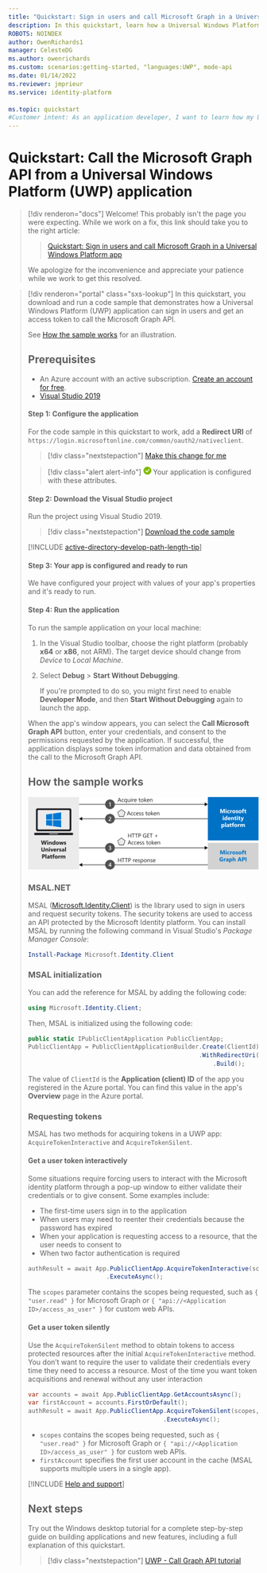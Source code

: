```yaml
---
title: "Quickstart: Sign in users and call Microsoft Graph in a Universal Windows Platform app"
description: In this quickstart, learn how a Universal Windows Platform (UWP) application can get an access token and call an API protected by Microsoft identity platform.
ROBOTS: NOINDEX
author: OwenRichards1
manager: CelesteDG
ms.author: owenrichards
ms.custom: scenarios:getting-started, "languages:UWP", mode-api
ms.date: 01/14/2022
ms.reviewer: jmprieur
ms.service: identity-platform

ms.topic: quickstart
#Customer intent: As an application developer, I want to learn how my Universal Windows Platform (XAML) application can get an access token and call an API that's protected by the Microsoft identity platform.
---
```


# Quickstart: Call the Microsoft Graph API from a Universal Windows Platform (UWP) application


> [!div renderon="docs"]
> Welcome! This probably isn't the page you were expecting. While we work on a fix, this link should take you to the right article:
>
> > [Quickstart: Sign in users and call Microsoft Graph in a Universal Windows Platform app](quickstart-desktop-app-uwp-sign-in.md)
> 
> We apologize for the inconvenience and appreciate your patience while we work to get this resolved.

> [!div renderon="portal" class="sxs-lookup"]
> In this quickstart, you download and run a code sample that demonstrates how a Universal Windows Platform (UWP) application can sign in users and get an access token to call the Microsoft Graph API. 
> 
> See [How the sample works](#how-the-sample-works) for an illustration.
> 
> 
> ## Prerequisites
> 
> * An Azure account with an active subscription. [Create an account for free](https://azure.microsoft.com/free/?WT.mc_id=A261C142F).
> * [Visual Studio 2019](https://visualstudio.microsoft.com/vs/)
> 
> #### Step 1: Configure the application
> For the code sample in this quickstart to work, add a **Redirect URI** of `https://login.microsoftonline.com/common/oauth2/nativeclient`.
> > [!div class="nextstepaction"]
> > [Make this change for me]()
> 
> > [!div class="alert alert-info"]
> > ![Already configured](media/quickstart-v2-uwp/green-check.png) Your application is configured with these attributes.
> 
> #### Step 2: Download the Visual Studio project
> 
> Run the project using Visual Studio 2019.
> > [!div  class="nextstepaction"]
> > [Download the code sample](https://github.com/Azure-Samples/active-directory-dotnet-native-uwp-v2/archive/msal3x.zip)
> 
> [!INCLUDE [active-directory-develop-path-length-tip](./includes/error-handling-and-tips/path-length-tip.md)]
> 
> 
> #### Step 3: Your app is configured and ready to run
> We have configured your project with values of your app's properties and it's ready to run.
> #### Step 4: Run the application
> 
> To run the sample application on your local machine:
> 
> 1. In the Visual Studio toolbar, choose the right platform (probably **x64** or **x86**, not ARM). The target device should change from *Device* to *Local Machine*.
> 1. Select **Debug** > **Start Without Debugging**.
>     
>     If you're prompted to do so, you might first need to enable **Developer Mode**, and then **Start Without Debugging** again to launch the app.
> 
> When the app's window appears, you can select the **Call Microsoft Graph API** button, enter your credentials, and consent to the permissions requested by the application. If successful, the application displays some token information and data obtained from the call to the Microsoft Graph API.
> 
> ## How the sample works
> 
> ![Shows how the sample app generated by this quickstart works](media/quickstart-v2-uwp/uwp-intro.svg)
> 
> ### MSAL.NET
> 
> MSAL ([Microsoft.Identity.Client](https://www.nuget.org/packages/Microsoft.Identity.Client)) is the library used to sign in users and request security tokens. The security tokens are used to access an API protected by the Microsoft Identity platform. You can install MSAL by running the following command in Visual Studio's *Package Manager Console*:
> 
> ```powershell
> Install-Package Microsoft.Identity.Client
> ```
> 
> ### MSAL initialization
> 
> You can add the reference for MSAL by adding the following code:
> 
> ```csharp
> using Microsoft.Identity.Client;
> ```
> 
> Then, MSAL is initialized using the following code:
> 
> ```csharp
> public static IPublicClientApplication PublicClientApp;
> PublicClientApp = PublicClientApplicationBuilder.Create(ClientId)
>                                                 .WithRedirectUri("https://login.microsoftonline.com/common/oauth2/> nativeclient")
>                                                     .Build();
> ```
> 
> The value of `ClientId` is the **Application (client) ID** of the app you registered in the Azure portal. You can find this value in the app's **Overview** page in the Azure portal.
> 
> ### Requesting tokens
> 
> MSAL has two methods for acquiring tokens in a UWP app: `AcquireTokenInteractive` and `AcquireTokenSilent`.
> 
> #### Get a user token interactively
> 
> Some situations require forcing users to interact with the Microsoft identity platform through a pop-up window to either validate their credentials or to give consent. Some examples include:
> 
> - The first-time users sign in to the application
> - When users may need to reenter their credentials because the password has expired
> - When your application is requesting access to a resource, that the user needs to consent to
> - When two factor authentication is required
> 
> ```csharp
> authResult = await App.PublicClientApp.AcquireTokenInteractive(scopes)
>                       .ExecuteAsync();
> ```
> 
> The `scopes` parameter contains the scopes being requested, such as `{ "user.read" }` for Microsoft Graph or `{ "api://<Application ID>/access_as_user" }` for custom web APIs.
> 
> #### Get a user token silently
> 
> Use the `AcquireTokenSilent` method to obtain tokens to access protected resources after the initial `AcquireTokenInteractive` method. You don’t want to require the user to validate their credentials every time they need to access a resource. Most of the time you want token acquisitions and renewal without any user interaction
> 
> ```csharp
> var accounts = await App.PublicClientApp.GetAccountsAsync();
> var firstAccount = accounts.FirstOrDefault();
> authResult = await App.PublicClientApp.AcquireTokenSilent(scopes, firstAccount)
>                                       .ExecuteAsync();
> ```
> 
> * `scopes` contains the scopes being requested, such as `{ "user.read" }` for Microsoft Graph or `{ "api://<Application ID>/access_as_user" }` for custom web APIs.
> * `firstAccount` specifies the first user account in the cache (MSAL supports multiple users in a single app).
> 
> [!INCLUDE [Help and support](./includes/error-handling-and-tips/help-support-include.md)]
> 
> ## Next steps
> 
> Try out the Windows desktop tutorial for a complete step-by-step guide on building applications and new features, including a full explanation of this quickstart.
> 
> > [!div class="nextstepaction"]
> > [UWP - Call Graph API tutorial](tutorial-v2-windows-uwp.md)
